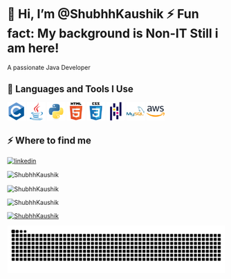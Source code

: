 <h1>👋 Hi, I’m @ShubhhKaushik   ⚡ Fun fact: My background is Non-IT Still i am here!</h1>
<p>A passionate Java Developer</p>
<h2>🚀 Languages and Tools I Use</h2>
<p><a target="_blank" href="https://raw.githubusercontent.com/devicons/devicon/master/icons/c/c-original.svg" style="display: inline-block;"><img src="https://raw.githubusercontent.com/devicons/devicon/master/icons/c/c-original.svg" alt="c" width="42" height="42" /></a>
<a target="_blank" href="https://raw.githubusercontent.com/devicons/devicon/master/icons/java/java-original.svg" style="display: inline-block;"><img src="https://raw.githubusercontent.com/devicons/devicon/master/icons/java/java-original.svg" alt="java" width="42" height="42" /></a>
<a target="_blank" href="https://raw.githubusercontent.com/devicons/devicon/master/icons/python/python-original.svg" style="display: inline-block;"><img src="https://raw.githubusercontent.com/devicons/devicon/master/icons/python/python-original.svg" alt="python" width="42" height="42" /></a>
<a target="_blank" href="https://raw.githubusercontent.com/devicons/devicon/master/icons/html5/html5-original-wordmark.svg" style="display: inline-block;"><img src="https://raw.githubusercontent.com/devicons/devicon/master/icons/html5/html5-original-wordmark.svg" alt="html5" width="42" height="42" /></a>
<a target="_blank" href="https://raw.githubusercontent.com/devicons/devicon/master/icons/css3/css3-original-wordmark.svg" style="display: inline-block;"><img src="https://raw.githubusercontent.com/devicons/devicon/master/icons/css3/css3-original-wordmark.svg" alt="css3" width="42" height="42" /></a>
<a target="_blank" href="https://raw.githubusercontent.com/devicons/devicon/2ae2a900d2f041da66e950e4d48052658d850630/icons/pandas/pandas-original.svg" style="display: inline-block;"><img src="https://raw.githubusercontent.com/devicons/devicon/2ae2a900d2f041da66e950e4d48052658d850630/icons/pandas/pandas-original.svg" alt="pandas" width="42" height="42" /></a>
<a target="_blank" href="https://raw.githubusercontent.com/devicons/devicon/master/icons/mysql/mysql-original-wordmark.svg" style="display: inline-block;"><img src="https://raw.githubusercontent.com/devicons/devicon/master/icons/mysql/mysql-original-wordmark.svg" alt="mysql" width="42" height="42" /></a>
<a target="_blank" href="https://raw.githubusercontent.com/devicons/devicon/master/icons/amazonwebservices/amazonwebservices-original-wordmark.svg" style="display: inline-block;"><img src="https://raw.githubusercontent.com/devicons/devicon/master/icons/amazonwebservices/amazonwebservices-original-wordmark.svg" alt="aws" width="42" height="42" /></a></p>
<h2>⚡️ Where to find me</h2>
<p><a target="_blank" href="https://www.linkedin.com/in/www.linkedin.com/in/shubhhkaushik" style="display: inline-block;"><img src="https://img.shields.io/badge/linkedin-logo?style=for-the-badge&logo=linkedin&logoColor=white&color=%230a77b6" alt="linkedin" /></a></p>
<p><img align="center" src="https://github-readme-stats.vercel.app/api?username=ShubhhKaushik&show_icons=true&locale=en" alt="ShubhhKaushik" /></p>
<p><img align="center" src="https://github-readme-streak-stats.herokuapp.com/?user=ShubhhKaushik&" alt="ShubhhKaushik" /></p>
<p><img src="https://github-readme-stats.vercel.app/api/top-langs?username=ShubhhKaushik&show_icons=true&locale=en&layout=compact" alt="ShubhhKaushik" /></p>
<p><a href="https://github.com/ryo-ma/github-profile-trophy"><img src="https://github-profile-trophy.vercel.app/?username=ShubhhKaushik" alt="ShubhhKaushik" /></a></p>

<picture>
  <source media="(prefers-color-scheme: dark)" srcset="https://raw.githubusercontent.com/ShubhhKaushik/ShubhhKaushik/output/github-snake-dark.svg" />
  <source media="(prefers-color-scheme: light)" srcset="https://raw.githubusercontent.com/ShubhhKaushik/ShubhhKaushik/output/github-snake.svg" />
  <img alt="github-snake" src="https://raw.githubusercontent.com/ShubhhKaushik/ShubhhKaushik/output/github-snake.svg" />
</picture>
